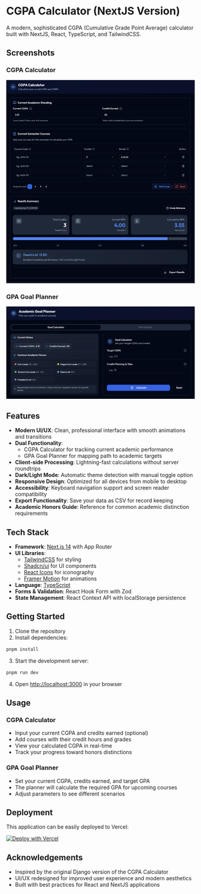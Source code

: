 # CGPA Calculator (NextJS Version)

A modern, sophisticated CGPA (Cumulative Grade Point Average) calculator built with NextJS, React, TypeScript, and TailwindCSS.

## Screenshots

### CGPA Calculator

![CGPA Calculator Screenshot](public/cgpa-calculator.png)

### GPA Goal Planner

![GPA Goal Planner Screenshot](public/gpa-goal-planner.png)

## Features

- **Modern UI/UX**: Clean, professional interface with smooth animations and transitions
- **Dual Functionality**:
  - CGPA Calculator for tracking current academic performance
  - GPA Goal Planner for mapping path to academic targets
- **Client-side Processing**: Lightning-fast calculations without server roundtrips
- **Dark/Light Mode**: Automatic theme detection with manual toggle option
- **Responsive Design**: Optimized for all devices from mobile to desktop
- **Accessibility**: Keyboard navigation support and screen reader compatibility
- **Export Functionality**: Save your data as CSV for record keeping
- **Academic Honors Guide**: Reference for common academic distinction requirements

## Tech Stack

- **Framework**: [Next.js 14](https://nextjs.org/) with App Router
- **UI Libraries**:
  - [TailwindCSS](https://tailwindcss.com/) for styling
  - [Shadcn/ui](https://ui.shadcn.com/) for UI components
  - [React Icons](https://react-icons.github.io/react-icons/) for iconography
  - [Framer Motion](https://www.framer.com/motion/) for animations
- **Language**: [TypeScript](https://www.typescriptlang.org/)
- **Forms & Validation**: React Hook Form with Zod
- **State Management**: React Context API with localStorage persistence

## Getting Started

1. Clone the repository
2. Install dependencies:

```bash
pnpm install
```

3. Start the development server:

```bash
pnpm run dev
```

4. Open [http://localhost:3000](http://localhost:3000) in your browser

## Usage

### CGPA Calculator

- Input your current CGPA and credits earned (optional)
- Add courses with their credit hours and grades
- View your calculated CGPA in real-time
- Track your progress toward honors distinctions

### GPA Goal Planner

- Set your current CGPA, credits earned, and target GPA
- The planner will calculate the required GPA for upcoming courses
- Adjust parameters to see different scenarios

## Deployment

This application can be easily deployed to Vercel:

[![Deploy with Vercel](https://vercel.com/button)](https://vercel.com/new/clone?repository-url=https%3A%2F%2Fgithub.com%2FNabsCodes%2Fcgpa_calculator%2Ftree%2Fmain%2Fcgpa-calculator-nextjs)

## Acknowledgements

- Inspired by the original Django version of the CGPA Calculator
- UI/UX redesigned for improved user experience and modern aesthetics
- Built with best practices for React and NextJS applications
